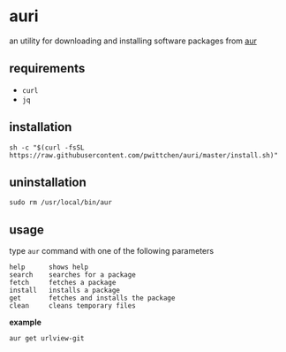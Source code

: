 auri
====
an utility for downloading and installing software packages from [aur](https://aur.archlinux.org/)

requirements
------------
- `curl`
- `jq`

installation
------------

```
sh -c "$(curl -fsSL https://raw.githubusercontent.com/pwittchen/auri/master/install.sh)"
```

uninstallation
--------------

```
sudo rm /usr/local/bin/aur
```

usage
-----

type `aur` command with one of the following parameters

```
help      shows help
search    searches for a package
fetch     fetches a package
install   installs a package
get       fetches and installs the package
clean     cleans temporary files
```

**example**

```
aur get urlview-git
```
